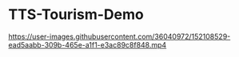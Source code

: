# TTS-Tourism-Demo


https://user-images.githubusercontent.com/36040972/152108529-ead5aabb-309b-465e-a1f1-e3ac89c8f848.mp4

